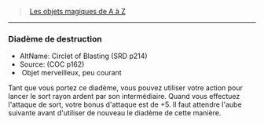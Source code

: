 ﻿---
!MagicItem
Type: Objet merveilleux
Rarity: peu courant
Id: magicitems_az_hd.md#diadème-de-destruction
ParentLink: magicitems_az_hd.md#les-objets-magiques-de-a-à-z
Name: Diadème de destruction
ParentName: Les objets magiques de A à Z
NameLevel: 3
AltName: Circlet of Blasting (SRD p214)
Source: (COC p162)
---
> [Les objets magiques de A à Z](hd_magicitems_az_les_objets_magiques_de_a_a_z.md)

---

### Diadème de destruction

- AltName: Circlet of Blasting (SRD p214)
- Source: (COC p162)
-  Objet merveilleux, peu courant

Tant que vous portez ce diadème, vous pouvez utiliser votre action pour lancer le sort rayon ardent par son intermédiaire. Quand vous effectuez l'attaque de sort, votre bonus d'attaque est de +5. Il faut attendre l'aube suivante avant d'utiliser de nouveau le diadème de cette manière.

